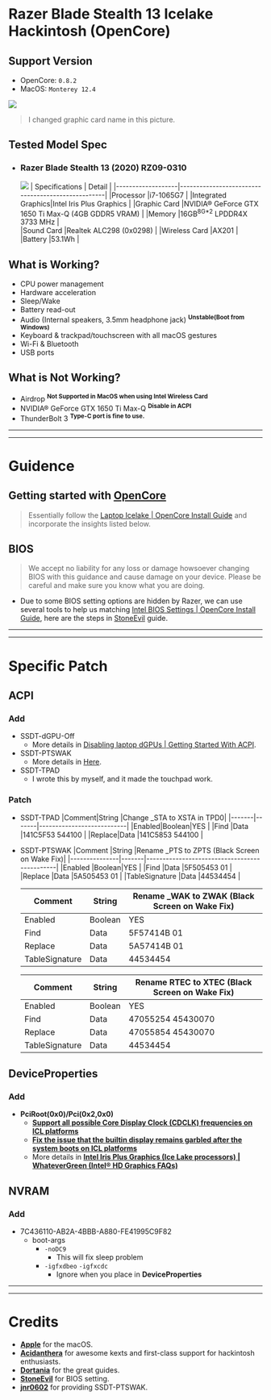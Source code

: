 # Razer Blade Stealth 13 Icelake Hackintosh (OpenCore)

## Support Version
* OpenCore: `0.8.2`
* MacOS: `Monterey 12.4`


![](https://i.imgur.com/rgKySm7.png)
    
> I changed graphic card name in this picture.

## Tested Model Spec
* ### Razer Blade Stealth 13 (2020) RZ09-0310
    ![](https://assets2.razerzone.com/images/blade-stealth-2020/razer-blade-stealth-2020-120hz-model.png)
    |  Specifications   |              Detail                               |
    |-------------------|---------------------------------------------------|
    |Processor          |i7-1065G7                                          |
    |Integrated Graphics|Intel Iris Plus Graphics                           |
    |Graphic Card       |NVIDIA® GeForce GTX 1650 Ti Max-Q (4GB GDDR5 VRAM) |
    |Memory             |16GB<sup>8G*2</sup> LPDDR4X 3733 MHz               |   
    |Sound Card         |Realtek ALC298 (0x0298)                            |
    |Wireless Card      |AX201                                              |
    |Battery            |53.1Wh                                             |


## What is Working?
- CPU power management
- Hardware acceleration
- Sleep/Wake
- Battery read-out
- Audio (Internal speakers, 3.5mm headphone jack) <sup>**Unstable(Boot from Windows)**</sup>
- Keyboard & trackpad/touchscreen with all macOS gestures
- Wi-Fi & Bluetooth
- USB ports

## What is Not Working?
- Airdrop <sup>**Not Supported in MacOS when using Intel Wireless Card**</sup>
- NVIDIA® GeForce GTX 1650 Ti Max-Q <sup>**Disable in ACPI**</sup>
- ThunderBolt 3 <sup>**Type-C port is fine to use.**</sup>

---
---
# Guidence
## Getting started with [OpenCore](https://dortania.github.io/OpenCore-Install-Guide/)
> Essentially follow the [Laptop Icelake | OpenCore Install Guide](https://dortania.github.io/OpenCore-Install-Guide/config-laptop.plist/icelake.html#intel-bios-settings) and incorporate the insights listed below.
## BIOS
> We accept no liability for any loss or damage howsoever changing BIOS with this guidance and cause damage on your device. Please be careful and make sure you know what you are doing.
* Due to some BIOS setting options are hidden by Razer, we can use several tools to help us matching [Intel BIOS Settings | OpenCore Install Guide](https://dortania.github.io/OpenCore-Install-Guide/config-laptop.plist/icelake.html#intel-bios-settings), here are the steps in  [StoneEvil](https://github.com/stonevil/Razer_Blade_Advanced_early_2019_Hackintosh) guide.
---
---
# Specific Patch
## ACPI
### Add
* SSDT-dGPU-Off
    * More details in [Disabling laptop dGPUs | Getting Started With ACPI](https://dortania.github.io/Getting-Started-With-ACPI/Laptops/laptop-disable.html#disabling-laptop-dgpus-ssdt-dgpu-off-nohybgfx).
* SSDT-PTSWAK
    * More details in [Here](https://www.reddit.com/r/hackintosh/comments/vz2lfq/success_macos_monterey_124_on_a_2021_razer_blade/).
* SSDT-TPAD
    * I wrote this by myself, and it made the touchpad work.

### Patch
* SSDT-TPAD
    |Comment|String |Change _STA to XSTA in TPD0|
    |-------|-------|---------------------------|
    |Enabled|Boolean|YES                        |
    |Find   |Data   |141C5F53 544100            |
    |Replace|Data   |141C5853 544100            |

* SSDT-PTSWAK
    |Comment        |String |Rename _PTS to ZPTS (Black Screen on Wake Fix)|
    |---------------|-------|----------------------------------------------|
    |Enabled        |Boolean|YES                                           |
    |Find           |Data   |5F505453 01                                   |
    |Replace        |Data   |5A505453 01                                   |
    |TableSignature |Data   |44534454                                      |

    |Comment        |String |Rename _WAK to ZWAK (Black Screen on Wake Fix)|
    |---------------|-------|----------------------------------------------|
    |Enabled        |Boolean|YES                                           |
    |Find           |Data   |5F57414B 01                                   |
    |Replace        |Data   |5A57414B 01                                   |
    |TableSignature |Data   |44534454                                      |

    |Comment        |String |Rename RTEC to XTEC (Black Screen on Wake Fix)|
    |---------------|-------|----------------------------------------------|
    |Enabled        |Boolean|YES                                           |
    |Find           |Data   |47055254 45430070                             |
    |Replace        |Data   |47055854 45430070                             |
    |TableSignature |Data   |44534454                                      |

## DeviceProperties
### Add
- **PciRoot(0x0)/Pci(0x2,0x0)**
   - [**Support all possible Core Display Clock (CDCLK) frequencies on ICL platforms**](https://github.com/acidanthera/WhateverGreen/blob/master/Manual/FAQ.IntelHD.en.md#support-all-possible-core-display-clock-cdclk-frequencies-on-icl-platforms)
   - [**Fix the issue that the builtin display remains garbled after the system boots on ICL platforms**](https://github.com/acidanthera/WhateverGreen/blob/master/Manual/FAQ.IntelHD.en.md#fix-the-issue-that-the-builtin-display-remains-garbled-after-the-system-boots-on-icl-platforms)
   - More details in [**Intel Iris Plus Graphics (Ice Lake processors) | WhateverGreen (Intel® HD Graphics FAQs)**](https://github.com/acidanthera/WhateverGreen/blob/master/Manual/FAQ.IntelHD.en.md#intel-iris-plus-graphics-ice-lake-processors)

## NVRAM
### Add
- 7C436110-AB2A-4BBB-A880-FE41995C9F82
    - boot-args
        - `-noDC9` 	
            - This will fix sleep problem
        - `-igfxdbeo` `-igfxcdc`
            - Ignore when you place in **DeviceProperties**

---
---
# Credits
- [**Apple**](https://www.apple.com/tw/) for the macOS.
- [**Acidanthera**](https://github.com/acidanthera) for awesome kexts and first-class support for hackintosh enthusiasts.
- [**Dortania**](https://github.com/dortania) for the great guides.
- [**StoneEvil**](https://github.com/stonevil/Razer_Blade_Advanced_early_2019_Hackintosh) for BIOS setting.
- [**jnr0602**](https://www.reddit.com/user/jnr0602/) for providing SSDT-PTSWAK.

